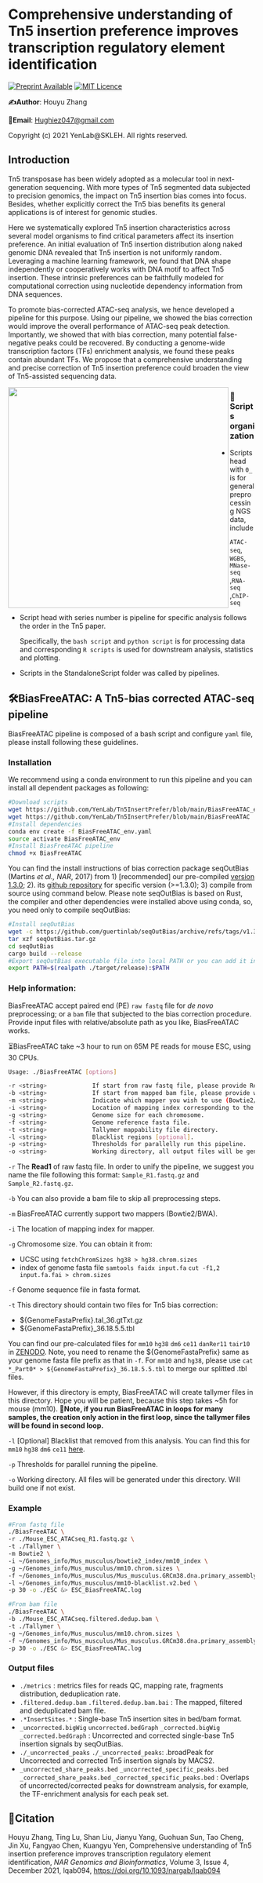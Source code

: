 # **Comprehensive understanding of Tn5 insertion preference improves transcription regulatory element identification**
[![Preprint Available](https://img.shields.io/badge/Preprint-online-green.svg)]() [![MIT Licence](https://badges.frapsoft.com/os/mit/mit.svg?v=103)](https://opensource.org/licenses/mit-license.php)   

**:writing_hand:Author**: Houyu Zhang

**:email:Email**: Hughiez047@gmail.com

Copyright (c) 2021 YenLab@SKLEH. All rights reserved.

## Introduction

Tn5 transposase has been widely adopted as a molecular tool in next-generation sequencing. With more types of Tn5 segmented data subjected to precision genomics, the impact on Tn5 insertion bias comes into focus. Besides, whether explicitly correct the Tn5 bias benefits its general applications is of interest for genomic studies. 

Here we systematically explored Tn5 insertion characteristics across several model organisms to find critical parameters affect its insertion preference. An initial evaluation of Tn5 insertion distribution along naked genomic DNA revealed that Tn5 insertion is not uniformly random. Leveraging a machine learning framework, we found that DNA shape independently or cooperatively works with DNA motif to affect Tn5 insertion. These intrinsic preferences can be faithfully modeled for computational correction using nucleotide dependency information from DNA sequences. 

To promote bias-corrected ATAC-seq analysis, we hence developed a pipeline for this purpose. Using our pipeline, we showed the bias correction would improve the overall performance of ATAC-seq peak detection. Importantly, we showed that with bias correction, many potential false-negative peaks could be recovered. By conducting a genome-wide transcription factors (TFs) enrichment analysis, we found these peaks contain abundant TFs. We propose that a comprehensive understanding and precise correction of Tn5 insertion preference could broaden the view of Tn5-assisted sequencing data. 

<img align="left" width=450 src="https://github.com/YenLab/Tn5InsertPrefer/blob/main/StandaloneScripts/GraphicalAbstract.png">  

### :file_folder:Scripts organization

- Scripts head with `0_` is for general preprocessing NGS data, include

   `ATAC-seq`,  `WGBS`,  `MNase-seq` ,`RNA-seq` ,`ChIP-seq` 

- Script head with series number is pipeline for specific analysis follows the order in the Tn5 paper.

  Specifically, the `bash script` and `python script` is for processing data and corresponding `R scripts` is used for downstream analysis, statistics and plotting.
  
- Scripts in the StandaloneScript folder was called by pipelines.




## :hammer_and_wrench:BiasFreeATAC: A Tn5-bias corrected ATAC-seq pipeline

BiasFreeATAC pipeline is composed of a bash script and configure `yaml` file, please install following these guidelines. 

### Installation

We recommend using a conda environment to run this pipeline and you can install all dependent packages as following:

```bash
#Download scripts
wget https://github.com/YenLab/Tn5InsertPrefer/blob/main/BiasFreeATAC_env.yaml
wget https://github.com/YenLab/Tn5InsertPrefer/blob/main/BiasFreeATAC
#Install dependencies
conda env create -f BiasFreeATAC_env.yaml
source activate BiasFreeATAC_env
#Install BiasFreeATAC pipeline
chmod +x BiasFreeATAC
```

You can find the install instructions of bias correction package seqOutBias (Martins *et al., NAR*, 2017) from 1) [recommended] our pre-compiled [version 1.3.0](https://github.com/YenLab/Tn5InsertPrefer/blob/main/seqOutBias); 2). its [github repository](https://github.com/guertinlab/seqOutBias) for specific version (>=1.3.0); 3) compile from source using command below. Please note seqOutBias is based on Rust, the compiler and other dependencies were installed above using conda, so, you need only to compile seqOutBias:

```bash
#Install seqOutBias
wget -c https://github.com/guertinlab/seqOutBias/archive/refs/tags/v1.3.0.tar.gz -O seqOutBias.tar.gz
tar xzf seqOutBias.tar.gz
cd seqOutBias
cargo build --release
#Export seqOutBias executable file into local PATH or you can add it into ~/.bashrc
export PATH=$(realpath ./target/release):$PATH
```

### Help information:

BiasFreeATAC accept paired end (PE) `raw fastq` file for *de novo* preprocessing; or a `bam` file that subjected to the bias correction procedure. Provide input files with relative/absolute path as you like, BiasFreeATAC works.

:hourglass_flowing_sand:BiasFreeATAC take ~3 hour to run on 65M PE reads for mouse ESC, using 30 CPUs.

```bash
Usage: ./BiasFreeATAC [options]

-r <string>             If start from raw fastq file, please provide Read1 (_R1.fastq.gz) with this parameter.
-b <string>             If start from mapped bam file, please provide with this parameter and you can miss the -r/-m/-i parameter.
-m <string>             Indicate which mapper you wish to use (Bowtie2/BWA)
-i <string>             Location of mapping index corresponding to the mapper you provided (-m).
-g <string>             Genome size for each chromosome.
-f <string>             Genome reference fasta file.
-t <string>             Tallymer mappability file directory.
-l <string>             Blacklist regions [optional].
-p <string>             Thresholds for parallelly run this pipeline.
-o <string>             Working directory, all output files will be generated here.
```

`-r` The **Read1** of raw fastq file. In order to unify the pipeline, we suggest you name the file following this format: `Sample_R1.fastq.gz` and `Sample_R2.fastq.gz`.

`-b` You can also provide a bam file to skip all preprocessing steps.

`-m` BiasFreeATAC currently support two mappers (Bowtie2/BWA).

`-i` The location of mapping index for mapper.

`-g` Chromosome size. You can obtain it from:

- UCSC using `fetchChromSizes hg38 > hg38.chrom.sizes`
- index of genome fasta file `samtools faidx input.fa` `cut -f1,2 input.fa.fai > chrom.sizes`  

`-f` Genome sequence file in fasta format.

`-t` This directory should contain two files for Tn5 bias correction:

- ${GenomeFastaPrefix}.tal_36.gtTxt.gz
- ${GenomeFastaPrefix}_36.18.5.5.tbl

You can find our pre-calculated files for `mm10` `hg38` `dm6` `ce11` `danRer11` `tair10` in [ZENODO](https://zenodo.org/record/5115506#.YRIwpGgzaUk). Note, you need to rename the ${GenomeFastaPrefix} same as your genome fasta file prefix as that in `-f`. 
For `mm10` and `hg38`, please use `cat *_Part0* > ${GenomeFastaPrefix}_36.18.5.5.tbl` to merge our splitted .tbl files.

However, if this directory is empty, BiasFreeATAC will create tallymer files in this directory. Hope you will be patient, because this step takes ~5h for mouse (mm10). **:notebook_with_decorative_cover:Note, if you run BiasFreeATAC in loops for many samples, the creation only action in the first loop, since the tallymer files will be found in second loop.**

`-l` [Optional] Blacklist that removed from this analysis. You can find this for `mm10` `hg38` `dm6` `ce11`  [here](https://github.com/Boyle-Lab/Blacklist).

`-p` Thresholds for parallel running the pipeline.

`-o` Working directory. All files will be generated under this directory. Will build one if not exist.

### Example

```bash
#From fastq file
./BiasFreeATAC \
-r ./Mouse_ESC_ATACseq_R1.fastq.gz \
-t ./Tallymer \
-m Bowtie2 \
-i ~/Genomes_info/Mus_musculus/bowtie2_index/mm10_index \
-g ~/Genomes_info/Mus_musculus/mm10.chrom.sizes \
-f ~/Genomes_info/Mus_musculus/Mus_musculus.GRCm38.dna.primary_assembly_chrM.fa \
-l ~/Genomes_info/Mus_musculus/mm10-blacklist.v2.bed \
-p 30 -o ./ESC &> ESC_BiasFreeATAC.log

#From bam file
./BiasFreeATAC \
-b ./Mouse_ESC_ATACseq.filtered.dedup.bam \
-t ./Tallymer \
-g ~/Genomes_info/Mus_musculus/mm10.chrom.sizes \
-f ~/Genomes_info/Mus_musculus/Mus_musculus.GRCm38.dna.primary_assembly_chrM.fa \
-p 30 -o ./ESC &> ESC_BiasFreeATAC.log
```

### Output files

- `./metrics` : metrics files for reads QC, mapping rate, fragments distribution, deduplication rate.
- `.filtered.dedup.bam` `.filtered.dedup.bam.bai` : The mapped, filtered and deduplicated bam file.
- `.*InsertSites.*` : Single-base Tn5 insertion sites in bed/bam format.
- `_uncorrected.bigWig` `uncorrected.bedGraph` `_corrected.bigWig` `_corrected.bedGraph` : Uncorrected and corrected single-base Tn5 insertion signals by seqOutBias.
- `./_uncorrected_peaks` `./_uncorrected_peaks`: .broadPeak for Uncorrected and corrected Tn5 insertion signals by MACS2.
- `_uncorrected_share_peaks.bed` `_uncorrected_specific_peaks.bed` `_corrected_share_peaks.bed` `_corrected_specific_peaks.bed` : Overlaps of uncorrected/corrected peaks for downstream analysis, for example, the TF-enrichment analysis for each peak set.

## :newspaper:Citation

Houyu Zhang, Ting Lu, Shan Liu, Jianyu Yang, Guohuan Sun, Tao Cheng, Jin Xu, Fangyao Chen, Kuangyu Yen, Comprehensive understanding of Tn5 insertion preference improves transcription regulatory element identification, *NAR Genomics and Bioinformatics*, Volume 3, Issue 4, December 2021, lqab094, https://doi.org/10.1093/nargab/lqab094